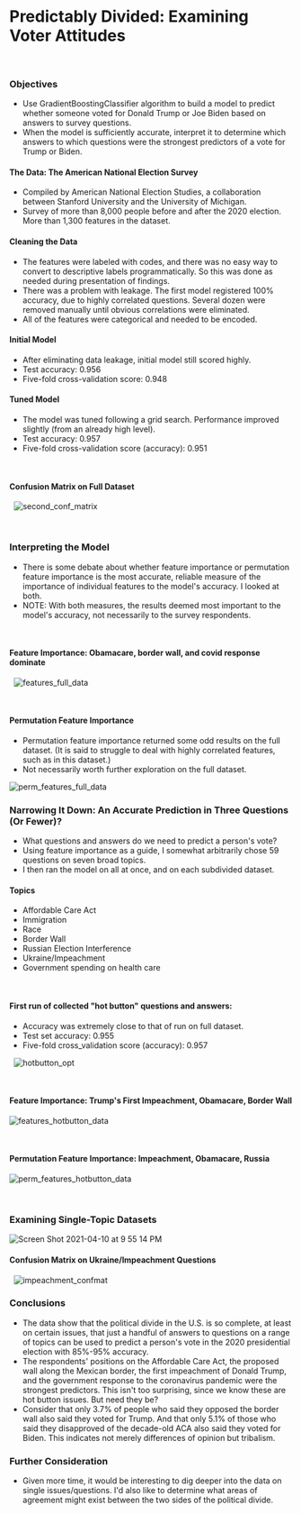 # Predictably Divided: Examining Voter Attitudes

&nbsp;

### Objectives
* Use GradientBoostingClassifier algorithm to build a model to predict whether someone voted for Donald Trump or Joe Biden based on answers to survey questions.
* When the model is sufficiently accurate, interpret it to determine which answers to which questions were the strongest predictors of a vote for Trump or Biden.
&nbsp;
#### The Data: The American National Election Survey 
* Compiled by American National Election Studies, a collaboration between Stanford University and the University of Michigan.
* Survey of more than 8,000 people before and after the 2020 election. More than 1,300 features in the dataset.
&nbsp;

#### Cleaning the Data
* The features were labeled with codes, and there was no easy way to convert to descriptive labels programmatically. So this was done as needed during presentation of findings. 
* There was a problem with leakage. The first model registered 100% accuracy, due to highly correlated questions. Several dozen were removed manually until obvious correlations were eliminated.
* All of the features were categorical and needed to be encoded.
&nbsp;

#### Initial Model 
* After eliminating data leakage, initial model still scored highly.
* Test 
accuracy: 0.956
* Five-fold cross-validation score: 0.948
&nbsp;
#### Tuned Model
* The model was tuned following a grid search. Performance improved slightly (from an already high level).
* Test 
accuracy: 0.957
* Five-fold cross-validation score (accuracy): 0.951


&nbsp;
#### Confusion Matrix on Full Dataset
&nbsp;
![second_conf_matrix](https://user-images.githubusercontent.com/29707241/114323812-9f452400-9aec-11eb-9dfe-f1f42166eb0f.png)


&nbsp;
### Interpreting the Model
* There is some debate about whether feature importance or permutation feature importance is the most accurate, reliable measure of the importance of individual features to the model's accuracy. I looked at both. 
* NOTE: With both measures, the results deemed most important to the model's accuracy, not necessarily to the survey respondents.
&nbsp;


&nbsp;
#### Feature Importance: Obamacare, border wall, and covid response dominate
&nbsp;
![features_full_data](https://user-images.githubusercontent.com/29707241/114324493-ed0f5b80-9aef-11eb-9fbf-34e57a78e63e.png)

&nbsp;


#### Permutation Feature Importance
* Permutation feature importance returned some odd results on the full dataset. (It is said to struggle to deal with highly correlated features, such as in this dataset.)
* Not necessarily worth further exploration on the full dataset.

![perm_features_full_data](https://user-images.githubusercontent.com/29707241/114324514-0b755700-9af0-11eb-8440-ef03d4d3bd90.png)
&nbsp;



### Narrowing It Down: An Accurate Prediction in Three Questions (Or Fewer)?
* What questions and answers do we need to predict a person's vote?
* Using feature importance as a guide, I somewhat arbitrarily chose 59 questions on seven broad topics.
* I then ran the model on all at once, and on each subdivided dataset.

#### Topics
* Affordable Care Act
* Immigration
* Race
* Border Wall
* Russian Election Interference
* Ukraine/Impeachment
* Government spending on health care


&nbsp;
#### First run of collected "hot button" questions and answers: 
* Accuracy was extremely close to that of run on full dataset.
* Test set accuracy: 0.955
* Five-fold cross_validation score (accuracy): 0.957

&nbsp;
![hotbutton_opt](https://user-images.githubusercontent.com/29707241/114325433-c3f1c980-9af5-11eb-8e02-c3fc0f95b468.png)
&nbsp;


&nbsp;
#### Feature Importance: Trump's First Impeachment, Obamacare, Border Wall

![features_hotbutton_data](https://user-images.githubusercontent.com/29707241/114324986-29908680-9af3-11eb-9a60-756c7e17648c.png)



&nbsp;
#### Permutation Feature Importance: Impeachment, Obamacare, Russia

![perm_features_hotbutton_data](https://user-images.githubusercontent.com/29707241/114325012-59d82500-9af3-11eb-8ec7-ff6af48e5b37.png)


&nbsp;
### Examining Single-Topic Datasets


![Screen Shot 2021-04-10 at 9 55 14 PM](https://user-images.githubusercontent.com/29707241/114325053-a3287480-9af3-11eb-9d1e-18bf704b5c99.png)


#### Confusion Matrix on Ukraine/Impeachment Questions
&nbsp;
![impeachment_confmat](https://user-images.githubusercontent.com/29707241/114325133-21851680-9af4-11eb-89e6-2b44ab30f89d.png)


### Conclusions
* The data show that the political divide in the U.S. is so complete, at least on certain issues, that just a handful of answers to questions on a range of topics can be used to predict a person's vote in the 2020 presidential election with 85%-95% accuracy. 
* The respondents' positions on the Affordable Care Act, the proposed wall along the Mexican border, the first impeachment of Donald Trump, and the government response to the coronavirus pandemic were the strongest predictors. This isn't too surprising, since we know these are hot button issues. But need they be?
* Consider that only 3.7% of people who said they opposed the border wall also said they voted for Trump. And that only 5.1% of those who said they disapproved of the decade-old ACA also said they voted for Biden. This indicates not merely differences of opinion but tribalism. 

### Further Consideration
* Given more time, it would be interesting to dig deeper into the data on single issues/questions. I'd also like to determine what areas of agreement might exist between the two sides of the political divide. 
